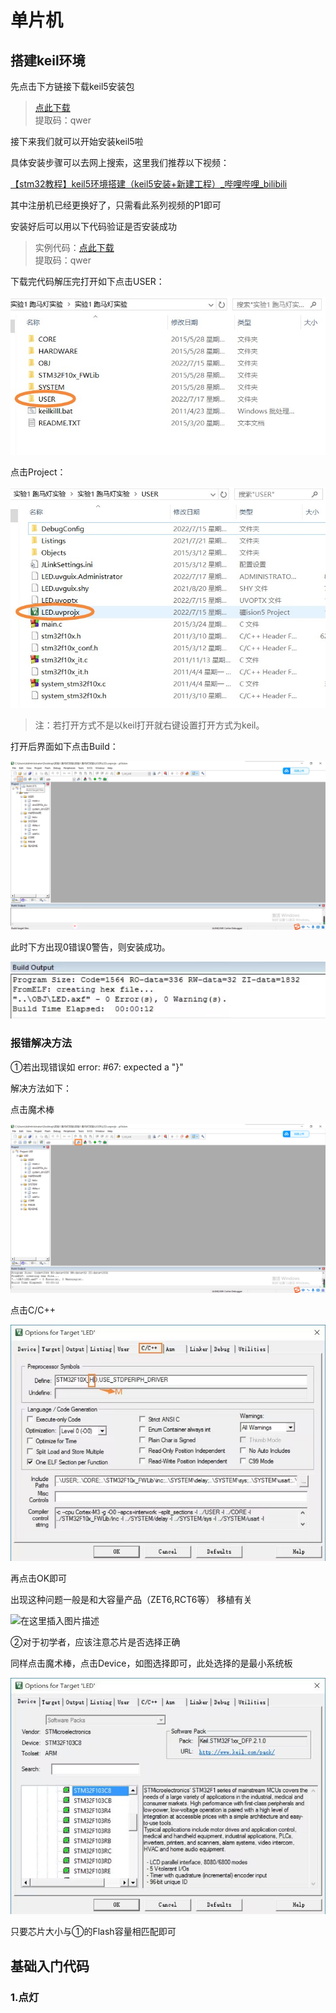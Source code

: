 # 单片机

## 搭建keil环境

先点击下方链接下载keil5安装包

> [点此下载](https://pan.baidu.com/s/1ZRZlOrGbpqMA23zvkqb3rA )<br>
> 提取码：qwer 



接下来我们就可以开始安装keil5啦

具体安装步骤可以去网上搜索，这里我们推荐以下视频：

[【stm32教程】keil5环境搭建（keil5安装+新建工程）_哔哩哔哩_bilibili](https://www.bilibili.com/video/BV1q7411B76V?share_source=copy_web)

其中注册机已经更换好了，只需看此系列视频的P1即可



安装好后可以用以下代码验证是否安装成功

> 实例代码：[点此下载](https://pan.baidu.com/s/1E2KO1K7N8PjciiI0YUlDhQ )<br>
> 提取码：qwer

下载完代码解压完打开如下点击USER：

<img src="https://raw.githubusercontent.com/ZhengZhaoye1031/Robotlab/master/docs/img/First.png"/>

点击Project：

<img src="https://raw.githubusercontent.com/ZhengZhaoye1031/Robotlab/master/docs/img/Second.png"/>

> 注：若打开方式不是以keil打开就右键设置打开方式为keil。

打开后界面如下点击Build：

<img src="https://raw.githubusercontent.com/ZhengZhaoye1031/Robotlab/master/docs/img/third.png"/>

此时下方出现0错误0警告，则安装成功。

<img src="https://raw.githubusercontent.com/ZhengZhaoye1031/Robotlab/master/docs/img/fifth.png"/>



### 报错解决方法

①若出现错误如 error:  #67: expected a "}"

解决方法如下：

点击魔术棒

<img src="https://raw.githubusercontent.com/ZhengZhaoye1031/Robotlab/master/docs/img/sixth.png"/>

点击C/C++

<img src="https://raw.githubusercontent.com/ZhengZhaoye1031/Robotlab/master/docs/img/seven.png"/>

再点击OK即可

出现这种问题一般是和大容量产品（ZET6,RCT6等） 移植有关

![在这里插入图片描述](https://img-blog.csdnimg.cn/6a0c6faf351d4346973f2114d47ca1b5.png)



②对于初学者，应该注意芯片是否选择正确

同样点击魔术棒，点击Device，如图选择即可，此处选择的是最小系统板

<img src="https://raw.githubusercontent.com/ZhengZhaoye1031/Robotlab/master/docs/img/nine.png"/>

只要芯片大小与①的Flash容量相匹配即可



## 基础入门代码

### 1.点灯



